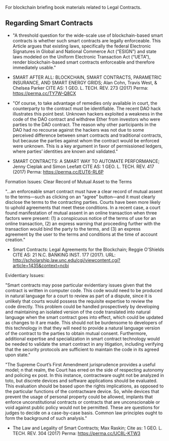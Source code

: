 For blockchain briefing book materials related to Legal Contracts.

## Regarding Smart Contracts

* "A threshold question for the wide-scale use of blockchain-based smart contracts is whether such smart contracts are legally enforceable. This Article argues that existing laws, specifically the federal Electronic Signatures in Global and National Commerce Act (“ESIGN”) and state laws modeled on the Uniform Electronic Transaction Act (“UETA”), render blockchain-based smart contracts enforceable and therefore immediately usable."
 - SMART AFTER ALL: BLOCKCHAIN, SMART CONTRACTS, PARAMETRIC INSURANCE, AND SMART ENERGY GRIDS; Alan Cohn, Travis West, & Chelsea Parker 
 CITE AS: 1 GEO. L. TECH. REV. 273 (2017)
 Perma: https://perma.cc/TY7W-Q8CX

 * "Of course, to take advantage of remedies only available in court, the counterparty to the contract must be identifiable. The recent DAO hack illustrates this point best. Unknown hackers exploited a weakness in the code of the DAO contract and withdrew Ether from investors who were parties to the DAO contract. The reason why other participants in the DAO had no recourse against the hackers was not due to some perceived difference between smart contracts and traditional contracts, but because the parties against whom the contract would be enforced were unknown.  This is a key argument in favor of permissioned ledgers, where parties’ identities are known and validated."
  - SMART CONTRACTS: A SMART WAY TO AUTOMATE  PERFORMANCE; Jenny Cieplak and Simon Leefatt
CITE AS: 1 GEO. L. TECH. REV. 417 (2017) 
Perma: https://perma.cc/EUT6-RL6P


Formation Issues: Clear Record of Mutual Asset to the Terms

"...an enforceable smart contract must have a clear record of mutual assent to the terms—such as clicking on an “agree” button—and it must clearly disclose the terms to the contracting parties. Courts have been more likely to uphold agreements that meet these conditions. In a recent case, a court found manifestation of mutual assent in an online transaction when three factors were present: (1) a conspicuous notice of the terms of use for an online transaction, (2) an express warning that proceeding further with the transaction would bind the party to the terms, and (3) an express agreement by the user to the terms and conditions at the time of account creation."
 - Smart Contracts: Legal Agreements for the Blockchain; Reggie O'Shields
 CITE AS: 21 N.C. BANKING INST. 177 (2017).
 URL: http://scholarship.law.unc.edu/cgi/viewcontent.cgi?article=1435&context=ncbi 

Evidentiary Issues: 

"Smart contracts may pose particular evidentiary issues given that the contract is written in computer code. This code would need to be produced in natural language for a court to review as part of a dispute, since it is unlikely that courts would possess the requisite expertise to review the code directly. This problem could be handled prospectively by developing and maintaining an isolated version of the code translated into natural language when the smart contract goes into effect, which could be updated as changes to it are made. This should not be burdensome to developers of this technology in that they will need to provide a natural language version of the contract to the parties to obtain mutual consent. Furthermore, additional expertise and specialization in smart contract technology would be needed to validate the smart contract in any litigation, including verifying that the security protocols are sufficient to maintain the code in its agreed upon state."


"The Supreme Court’s First Amendment jurisprudence provides a useful model; n that realm, the Court has erred on the side of respecting autonomy and policing ex post. In this instance, contractware ought not be analyzed in toto, but discrete devices and software applications should be evaluated. This evaluation should be based upon the rights implications, as opposed to the particular functions of the contractware device. So, while devices that prevent the usage of personal property could be allowed, implants that enforce unconstitutional contracts or contracts that are unconscionable or void against public policy would not be permitted.  These are questions for judges to decide on a case-by-case basis. Common law principles ought to form the background of such analysis."
 - The Law and Legality of Smart Contracts; Max Raskin; 
Cite as: 1 GEO. L. TECH. REV. 304 (2017)
Perma: https://perma.cc/UC8L-KTW3

